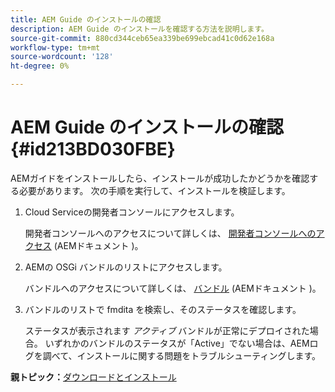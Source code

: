 ```yaml
---
title: AEM Guide のインストールの確認
description: AEM Guide のインストールを確認する方法を説明します。
source-git-commit: 880cd344ceb65ea339be699ebcad41c0d62e168a
workflow-type: tm+mt
source-wordcount: '128'
ht-degree: 0%

---
```


# AEM Guide のインストールの確認 {#id213BD030FBE}

AEMガイドをインストールしたら、インストールが成功したかどうかを確認する必要があります。 次の手順を実行して、インストールを検証します。

1. Cloud Serviceの開発者コンソールにアクセスします。

   開発者コンソールへのアクセスについて詳しくは、 [開発者コンソールへのアクセス](https://experienceleague.adobe.com/docs/experience-manager-learn/cloud-service/debugging/debugging-aem-as-a-cloud-service/developer-console.html?lang=ja) (AEMドキュメント )。

1. AEMの OSGi バンドルのリストにアクセスします。

   バンドルへのアクセスについて詳しくは、 [バンドル](https://experienceleague.adobe.com/docs/experience-manager-learn/cloud-service/debugging/debugging-aem-as-a-cloud-service/developer-console.html?lang=en#bundles) (AEMドキュメント )。

1. バンドルのリストで fmdita を検索し、そのステータスを確認します。

   ステータスが表示されます *アクティブ* バンドルが正常にデプロイされた場合。 いずれかのバンドルのステータスが「Active」でない場合は、AEMログを調べて、インストールに関する問題をトラブルシューティングします。


**親トピック：**[&#x200B;ダウンロードとインストール](download-install.md)
